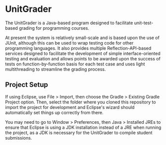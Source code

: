 # UnitGrader

The UnitGrader is a Java-based program designed to facilitate unit-test-based grading for programming courses.  

At present the system is relatively small-scale and is based upon the use of JUnit, although this can be used to wrap testing code for other programming languages.  It also provides multiple Reflection-API-based services designed to facilitate the development of simple interface-oriented testing and evaluation and allows points to be awarded upon the success of tests on function-by-function basis for each test case and uses light multithreading to streamline the grading process. 

## Project Setup

If using Eclipse, use File > Import, then choose the Gradle > Existing Gradle Project option.  Then, select the folder where you
cloned this repository to import the project for development and Eclipse's wizard should automatically set things up correctly from there.

You may need to go to Window > Preferences, then Java > Installed JREs to ensure that Eclipse is using a JDK installation instead of
a JRE when running the project, as a JDK is necessary for the UnitGrader to compile student submissions.